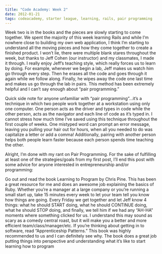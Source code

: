 ```yaml
---
title: "Code Academy: Week 2"
date: 2012-01-21
tags: codeacademy, starter league, learning, rails, pair programming
---
```


Week two is in the books and the pieces are slowly starting to come together.  We spent the majority of this week learning Rails and while I’m nowhere close to building my own web application, I think I’m starting to understand all the moving pieces and how they come together to create a finished product.  I won’t lie, there were multiple blank stares throughout the week, but thanks to Jeff Cohen (our instructor) and my classmates, I made it through.  I really enjoy Jeff’s teaching style, which really forces us to learn by doing. For example, whenever we begin a lab, Jeff makes us watch him go through every step. Then he erases all the code and goes through it again while we follow along. Finally, he wipes away the code one last time and makes us go through the lab in pairs. This method has been extremely helpful and I can’t say enough about “pair programming.”

Quick side note for anyone unfamiliar with “pair programming”…it’s a technique in which two people work together at a workstation using only one computer. One person acts as the driver and types in code while the other person, acts as the navigator and each line of code as it’s typed in.  I cannot stress how much time I’ve saved using this technique throughout the first couple of weeks.  One mistyped word can prompt an error message, leaving you pulling your hair out for hours, when all you needed to do was capitalize a letter or add a comma!  Additionally, pairing with another person helps both people learn faster because each person spends time teaching the other.

Alright, I’m done with my rant on Pair Programming. For the sake of fulfilling at least one of the strategies/goals from my first post, I’ll end this post with some advice for anyone interested in entrepreneurship and/or programming:

Go out and read the book Learning to Program by Chris Pine.  This has been a great resource for me and does an awesome job explaining the basics of Ruby.
Whether you’re a manager at a large company or you’re running a small start up, take 15 minutes every week to let your team tell you know how things are going. Every Friday we get together and let Jeff know 4 things: what he should START doing, what he should CONTINUE doing, what he should STOP doing, and finally, we tell him if we had any “AH-HA” moments where something clicked for us.  I understand this may sound as scary as a comedy central roast, but it will make you a better and more efficient team/class/manager/etc.
If you’re thinking about getting in to software, read “Apprenticeship Patterns.”  This book was highly recommended to us and I can definitely see why.  The book does a great job putting things into perspective and understanding what it’s like to start learning how to program
